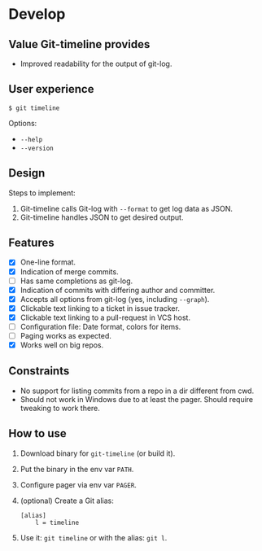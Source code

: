 # Develop

## Value Git-timeline provides

- Improved readability for the output of git-log.

## User experience

```
$ git timeline
```

Options:

- `--help`
- `--version`

## Design

Steps to implement:

1. Git-timeline calls Git-log with `--format` to get log data as JSON.
2. Git-timeline handles JSON to get desired output.

## Features

- [x] One-line format.
- [x] Indication of merge commits.
- [ ] Has same completions as git-log.
- [x] Indication of commits with differing author and committer.
- [x] Accepts all options from git-log (yes, including `--graph`).
- [x] Clickable text linking to a ticket in issue tracker.
- [x] Clickable text linking to a pull-request in VCS host.
- [ ] Configuration file: Date format, colors for items.
- [ ] Paging works as expected.
- [x] Works well on big repos.

## Constraints

- No support for listing commits from a repo in a dir different from cwd.
- Should not work in Windows due to at least the pager. Should require tweaking to work there.

## How to use

1. Download binary for `git-timeline` (or build it).
2. Put the binary in the env var `PATH`.
3. Configure pager via env var `PAGER`.
4. (optional) Create a Git alias:

    ```
    [alias]
        l = timeline
    ```

5. Use it: `git timeline` or with the alias: `git l`.
